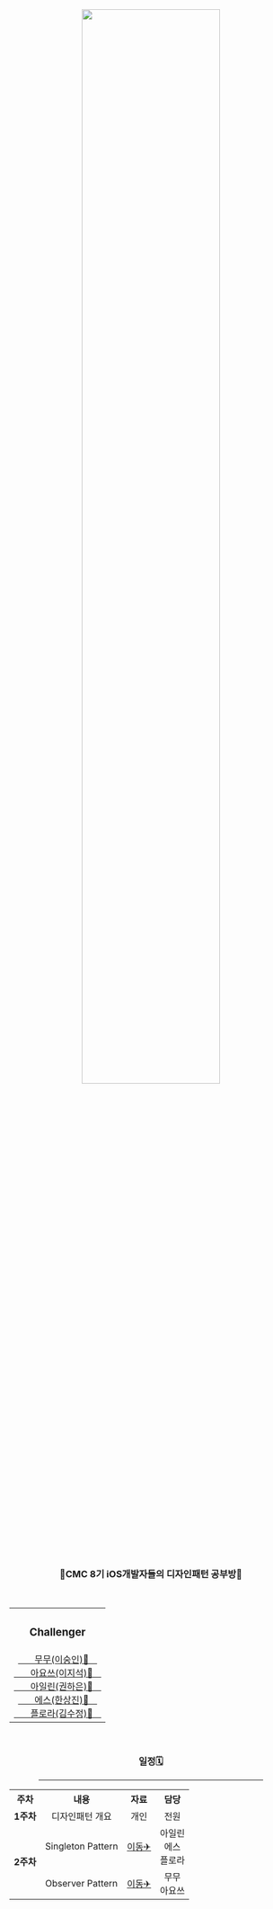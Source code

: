<div align="center">
<img src="https://user-images.githubusercontent.com/70688424/136654122-984ae522-d600-42b0-9ce6-52ccc23c2a51.jpg" width="70%">
  </div>
  
<br>

<h3 align="center">🍎CMC 8기 iOS개발자들의 디자인패턴 공부방🍎</h3>

<br>

<div align="center">
  <table>
    <tr>
      <th>
        <h3>Challenger</h3>
      </th>
    </tr>
    <tr>
      <td align="center">
        <a href="https://github.com/leesoongin">ㅤㅤ무무(이숭인)🍎ㅤ</a><br>
        <a href="https://github.com/Jiseok97">ㅤㅤ아요쓰(이지석)🍎ㅤ</a><br>
        <a href="https://github.com/eilyri">ㅤㅤ아일린(권하은)🍎ㅤ</a><br>
        <a href="https://github.com/Hansangjin98">ㅤㅤ에스(한상진)🍎ㅤ</a><br>
        <a href="https://github.com/suzumsz">ㅤㅤ플로라(김수정)🍎ㅤ</a><br></td>
      </tr>
    </table>
  </div>

<br>

<div align="center">
  <h3 align="center">일정🗓</h3>
  <hr width="400">
  </div>

<div align="center">
  <table>
    <tr>
      <th>주차</th>
      <th>내용</th>
      <th>자료</th>
      <th>담당</th>
      </tr>
    <tr align=center>
      <td><b>1주차</b></td>
      <td>디자인패턴 개요</td>
      <td>개인</td>
      <td>전원</td>
      </tr>
    <tr>
      <td rowspan="2"><b>2주차</b></td>
      <td>Singleton Pattern</td>
      <td><a href="https://github.com/CMC-8th-iOS-Study/DesignPattern_Lecture/blob/main/Week2/Singleton.md">이동✈</</td>
      <td align=center>아일린<br>에스<br>플로라</td>
      </tr>
    <tr>
      <td>Observer Pattern</td>
      <td><a href="https://github.com/CMC-8th-iOS-Study/DesignPattern_Lecture/blob/main/Week2/Observer.md">이동✈</</td>
      <td align=center>무무<br>아요쓰</td>
      </tr>
    </table>
  </div>
